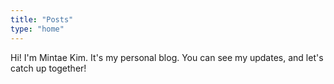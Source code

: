 ```yaml
---
title: "Posts"
type: "home"
---
```


Hi! I'm Mintae Kim.
It's my personal blog.
You can see my updates, and let's catch up together!


